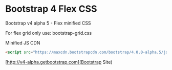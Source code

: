 # Bootstrap 4 Flex CSS
Bootstrap v4 alpha 5 - Flex minified CSS

For flex grid only use: bootstrap-grid.css

Minified JS CDN
```html
<script src="https://maxcdn.bootstrapcdn.com/bootstrap/4.0.0-alpha.5/js/bootstrap.min.js" integrity="sha384-BLiI7JTZm+JWlgKa0M0kGRpJbF2J8q+qreVrKBC47e3K6BW78kGLrCkeRX6I9RoK" crossorigin="anonymous"></script>
```

[http://v4-alpha.getbootstrap.com](Bootstrap Site)
